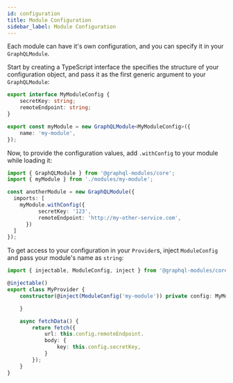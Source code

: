 ```yaml
---
id: configuration
title: Module Configuration
sidebar_label: Module Configuration
---
```


Each module can have it's own configuration, and you can specify it in your `GraphQLModule`.

Start by creating a TypeScript interface the specifies the structure of your configuration object, and pass it as the first generic argument to your `GraphQLModule`:

```typescript
export interface MyModuleConfig {
    secretKey: string;
    remoteEndpoint: string;
}

export const myModule = new GraphQLModule<MyModuleConfig>({
    name: 'my-module',
});
```

Now, to provide the configuration values, add `.withConfig` to your module while loading it:

```typescript
import { GraphQLModule } from '@graphql-modules/core';
import { myModule } from './modules/my-module';

const anotherModule = new GraphQLModule({
  imports: [
    myModule.withConfig({
          secretKey: '123',
          remoteEndpoint: 'http://my-other-service.com',
      })
  ]
});
```

To get access to your configuration in your `Provider`s, inject `ModuleConfig` and pass your module's name as `string`:

```typescript
import { injectable, ModuleConfig, inject } from '@graphql-modules/core';

@injectable()
export class MyProvider {
    constructor(@inject(ModuleConfig('my-module')) private config: MyModuleConfig) {

    }

    async fetchData() {
        return fetch({
            url: this.config.remoteEndpoint.
            body: {
                key: this.config.secretKey,
            }
        });
    }
}
```
